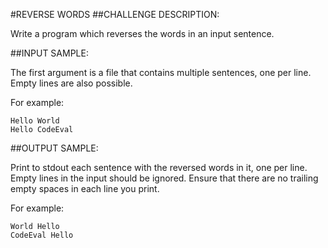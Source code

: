 #REVERSE WORDS
##CHALLENGE DESCRIPTION:


Write a program which reverses the words in an input sentence.

##INPUT SAMPLE:

The first argument is a file that contains multiple sentences, one per line. Empty lines are also possible.

For example:


    Hello World
    Hello CodeEval

##OUTPUT SAMPLE:

Print to stdout each sentence with the reversed words in it, one per line. Empty lines in the input should be ignored. Ensure that there are no trailing empty spaces in each line you print.

For example:


    World Hello
    CodeEval Hello

